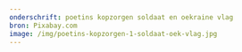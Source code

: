 ```yaml
---
onderschrift: poetins kopzorgen soldaat en oekraine vlag
bron: Pixabay.com
image: /img/poetins-kopzorgen-1-soldaat-oek-vlag.jpg
---
```

